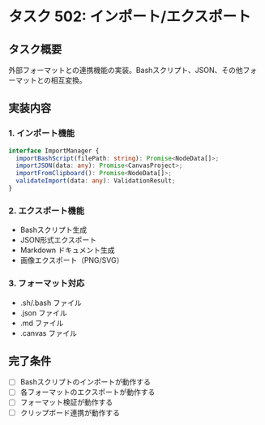 # タスク 502: インポート/エクスポート

## タスク概要

外部フォーマットとの連携機能の実装。Bashスクリプト、JSON、その他フォーマットとの相互変換。

## 実装内容

### 1. インポート機能
```typescript
interface ImportManager {
  importBashScript(filePath: string): Promise<NodeData[]>;
  importJSON(data: any): Promise<CanvasProject>;
  importFromClipboard(): Promise<NodeData[]>;
  validateImport(data: any): ValidationResult;
}
```

### 2. エクスポート機能
- Bashスクリプト生成
- JSON形式エクスポート
- Markdown ドキュメント生成
- 画像エクスポート（PNG/SVG）

### 3. フォーマット対応
- .sh/.bash ファイル
- .json ファイル
- .md ファイル
- .canvas ファイル

## 完了条件
- [ ] Bashスクリプトのインポートが動作する
- [ ] 各フォーマットのエクスポートが動作する
- [ ] フォーマット検証が動作する
- [ ] クリップボード連携が動作する